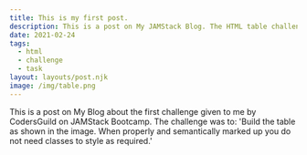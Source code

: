 ```yaml
---
title: This is my first post.
description: This is a post on My JAMStack Blog. The HTML table challenge.
date: 2021-02-24
tags:
  - html
  - challenge
  - task
layout: layouts/post.njk
image: /img/table.png
---
```


This is a post on My Blog about the first challenge given to me by CodersGuild on JAMStack Bootcamp.
The challenge was to:
'Build the table as shown in the image. When properly and semantically marked up you do not need classes to style as required.'
